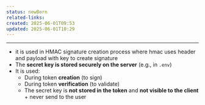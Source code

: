 ```yaml
---
status: newBorn
related-links: 
created: 2025-06-01T09:53
updated: 2025-06-01T10:29
---
```

---



- it is used in HMAC signature creation process where hmac uses header and payload with key to create signature 
- The **secret key is stored securely on the server** (e.g., in `.env`)
- It is used:
    - During token **creation** (to sign)
    - During token **verification** (to validate)
    - The secret key is **not stored in the token** and **not visible to the client** + never send to the user

